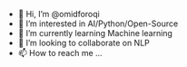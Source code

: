 - 👋 Hi, I’m @omidforoqi
- 👀 I’m interested in AI/Python/Open-Source
- 🌱 I’m currently learning Machine learning
- 💞️ I’m looking to collaborate on NLP 
- 📫 How to reach me ...

<!---
omidforoqi/omidforoqi is a ✨ special ✨ repository because its `README.md` (this file) appears on your GitHub profile.
You can click the Preview link to take a look at your changes.
--->

